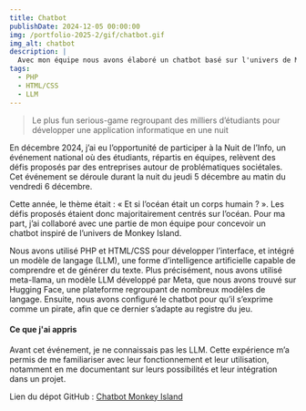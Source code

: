 ```yaml
---
title: Chatbot
publishDate: 2024-12-05 00:00:00
img: /portfolio-2025-2/gif/chatbot.gif
img_alt: chatbot
description: |
  Avec mon équipe nous avons élaboré un chatbot basé sur l'univers de Monkey Island ! 
tags:
  - PHP
  - HTML/CSS
  - LLM
---
```



> Le plus fun serious-game regroupant des milliers d’étudiants pour développer une application informatique en une nuit

En décembre 2024, j’ai eu l’opportunité de participer à la Nuit de l’Info, un événement national où des étudiants, répartis en équipes, relèvent des défis proposés par des entreprises autour de problématiques sociétales. Cet événement se déroule durant la nuit du jeudi 5 décembre au matin du vendredi 6 décembre.

Cette année, le thème était : « Et si l’océan était un corps humain ? ». Les défis proposés étaient donc majoritairement centrés sur l’océan. Pour ma part, j’ai collaboré avec une partie de mon équipe pour concevoir un chatbot inspiré de l’univers de Monkey Island.

Nous avons utilisé PHP et HTML/CSS pour développer l’interface, et intégré un modèle de langage (LLM), une forme d’intelligence artificielle capable de comprendre et de générer du texte. Plus précisément, nous avons utilisé meta-llama, un modèle LLM développé par Meta, que nous avons trouvé sur Hugging Face, une plateforme regroupant de nombreux modèles de langage. Ensuite, nous avons configuré le chatbot pour qu’il s’exprime comme un pirate, afin que ce dernier s’adapte au registre du jeu.


#### Ce que j'ai appris

Avant cet événement, je ne connaissais pas les LLM. Cette expérience m’a permis de me familiariser avec leur fonctionnement et leur utilisation, notamment en me documentant sur leurs possibilités et leur intégration dans un projet.

Lien du dépot GitHub : [Chatbot Monkey Island](https://github.com/NapstaCap/NeuilleVille/tree/feature/chatbot)